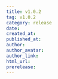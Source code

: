 ```yaml
---
title: v1.0.2
tag: v1.0.2
category: release
date: 
created_at: 
published_at: 
author: 
author_avatar: 
author_link: 
html_url: 
prerelease: 
---
```




